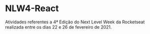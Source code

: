# NLW4-React
Atividades referentes a 4ª Edição do Next Level Week da Rocketseat realizada entre os dias 22 e 26 de fevereiro de 2021.
